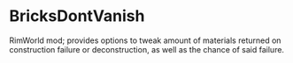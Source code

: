 # BricksDontVanish
RimWorld mod; provides options to tweak amount of materials returned on construction failure or deconstruction, as well as the chance of said failure.
